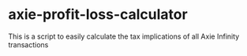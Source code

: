 # axie-profit-loss-calculator
This is a script to easily calculate the tax implications of all Axie Infinity transactions
